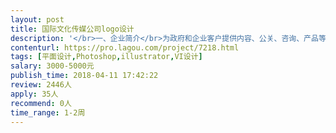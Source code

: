 ```yaml
---                
layout: post       
title: 国际文化传媒公司logo设计           
description: '</br>一、企业简介</br>为政府和企业客户提供内容、公关、咨询、产品等国际文化传播，促进外信息和文化交流。</br></br>二、设计要求</br>1.风格简洁、美观</br>2.国际化</br>3.文化内涵深刻</br></br>企业有大量设计需求，本次设计效果优异，可洽谈长期合作。</br>'     
contenturl: https://pro.lagou.com/project/7218.html      
tags: [平面设计,Photoshop,illustrator,VI设计]            
salary: 3000-5000元          
publish_time: 2018-04-11 17:42:22         
review: 2446人                   
apply: 35人                   
recommend: 0人                   
time_range: 1-2周              
---                 
```

